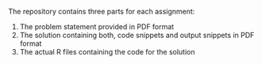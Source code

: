 The repository contains three parts for each assignment:
1. The problem statement provided in PDF format
2. The solution containing both, code snippets and output snippets in PDF format
3. The actual R files containing the code for the solution

   
